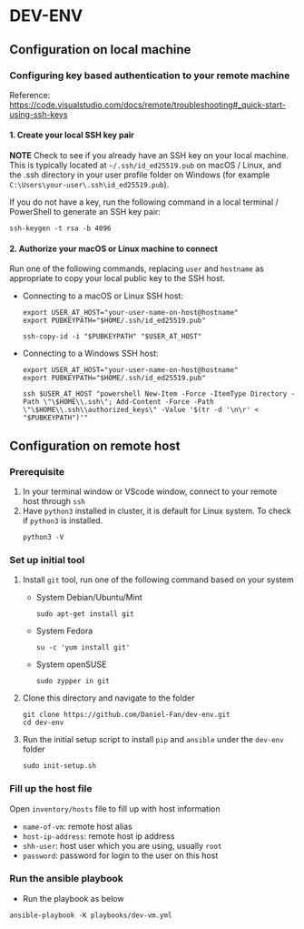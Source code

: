 # DEV-ENV

## Configuration on local machine

### Configuring key based authentication to your remote machine
Reference: https://code.visualstudio.com/docs/remote/troubleshooting#_quick-start-using-ssh-keys

#### 1. Create your local SSH key pair
**NOTE** Check to see if you already have an SSH key on your local machine. This is typically located at `~/.ssh/id_ed25519.pub` on macOS / Linux, and the .ssh directory in your user profile folder on Windows (for example `C:\Users\your-user\.ssh\id_ed25519.pub`).

If you do not have a key, run the following command in a local terminal / PowerShell to generate an SSH key pair:

```
ssh-keygen -t rsa -b 4096
```

#### 2. Authorize your macOS or Linux machine to connect

Run one of the following commands, replacing `user` and `hostname` as appropriate to copy your local public key to the SSH host.

- Connecting to a macOS or Linux SSH host:

    ```
    export USER_AT_HOST="your-user-name-on-host@hostname"
    export PUBKEYPATH="$HOME/.ssh/id_ed25519.pub"

    ssh-copy-id -i "$PUBKEYPATH" "$USER_AT_HOST"
    ```

- Connecting to a Windows SSH host:

    ```
    export USER_AT_HOST="your-user-name-on-host@hostname"
    export PUBKEYPATH="$HOME/.ssh/id_ed25519.pub"

    ssh $USER_AT_HOST "powershell New-Item -Force -ItemType Directory -Path \"\$HOME\\.ssh\"; Add-Content -Force -Path \"\$HOME\\.ssh\\authorized_keys\" -Value '$(tr -d '\n\r' < "$PUBKEYPATH")'"
    ```

## Configuration on remote host

### Prerequisite
1. In your terminal window or VScode window, connect to your remote host through `ssh`
2. Have `python3` installed in cluster, it is default for Linux system. To check if `python3` is installed.
    ```
    python3 -V
    ```

### Set up initial tool

1. Install `git` tool, run one of the following command based on your system
    - System Debian/Ubuntu/Mint
        ```
        sudo apt-get install git
        ```
    - System Fedora
        ```
        su -c 'yum install git'
        ```
    - System openSUSE
        ```
        sudo zypper in git
        ```

2. Clone this directory and navigate to the folder
    ```
    git clone https://github.com/Daniel-Fan/dev-env.git
    cd dev-env
    ```

3. Run the initial setup script to install `pip` and `ansible` under the `dev-env` folder
    ```
    sudo init-setup.sh
    ```

### Fill up the host file

Open `inventory/hosts` file to fill up with host information

- `name-of-vm`: remote host alias
- `host-ip-address`: remote host ip address
- `shh-user`: host user which you are using, usually `root`
- `password`: password for login to the user on this host

### Run the ansible playbook
- Run the playbook as below

```
ansible-playbook -K playbooks/dev-vm.yml
```
